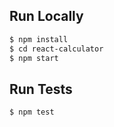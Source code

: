 ## Run Locally

```sh
$ npm install
$ cd react-calculator
$ npm start
```

## Run Tests

```sh
$ npm test
```
